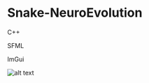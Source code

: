 # Snake-NeuroEvolution

C++

SFML

ImGui

![alt text](https://github.com/JaakkoKaikkonen/Snake-NeuroEvolution/blob/master/Snake.gif)
